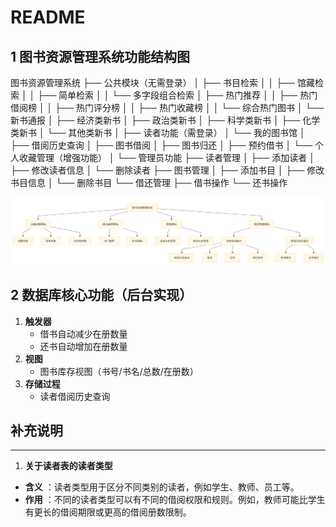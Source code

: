# README

## 1 图书资源管理系统功能结构图

图书资源管理系统
├── 公共模块（无需登录）
│   ├── 书目检索
│   │   ├── 馆藏检索
│   │   ├── 简单检索
│   │   └── 多字段组合检索
│   ├── 热门推荐
│   │   ├── 热门借阅榜
│   │   ├── 热门评分榜
│   │   ├── 热门收藏榜
│   │   └── 综合热门图书
│   └── 新书通报
│       ├── 经济类新书
│       ├── 政治类新书
│       ├── 科学类新书
│       ├── 化学类新书
│       └── 其他类新书
│
├── 读者功能（需登录）
│   └── 我的图书馆
│       ├── 借阅历史查询
│       ├── 图书借阅
│       ├── 图书归还
│       ├── 预约借书
│       └── 个人收藏管理（增强功能）
│
└── 管理员功能
    ├── 读者管理
    │   ├── 添加读者
    │   ├── 修改读者信息
    │   └── 删除读者
    ├── 图书管理
    │   ├── 添加书目
    │   ├── 修改书目信息
    │   └── 删除书目
    └── 借还管理
        ├── 借书操作
        └── 还书操作

![1750815980986](image/README/1750815980986.png)

## 2 数据库核心功能（后台实现）

1. **触发器**
   * 借书自动减少在册数量
   * 还书自动增加在册数量
2. **视图**
   * 图书库存视图（书号/书名/总数/在册数）
3. **存储过程**
   * 读者借阅历史查询

## 补充说明

---

1. **关于读者表的读者类型**

* **含义** ：读者类型用于区分不同类别的读者，例如学生、教师、员工等。
* **作用** ：不同的读者类型可以有不同的借阅权限和规则。例如，教师可能比学生有更长的借阅期限或更高的借阅册数限制。
